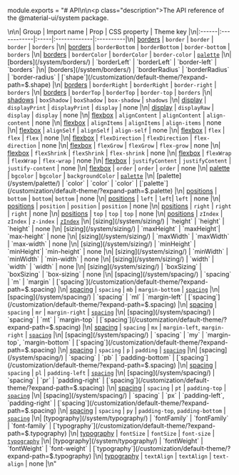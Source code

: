 module.exports = "# API\n\n<p class=\"description\">The API reference of the @material-ui/system package.</p>\n\n| Group | Import name | Prop | CSS property | Theme key |\n|:------|:------------|:-----|:-------------|:----------|\n| [borders](/system/borders/) | `border` | `border` | `border` | `borders` |\n| [borders](/system/borders/) | `borderBottom` | `borderBottom` | `border-bottom` | `borders` |\n| [borders](/system/borders/) | `borderColor` | `borderColor` | `border-color` | [`palette`](/customization/default-theme/?expand-path=$.palette) |\n| [borders](/system/borders/) | `borderLeft` | `borderLeft` | `border-left` | `borders` |\n| [borders](/system/borders/) | `borderRadius` | `borderRadius` | `border-radius` | [`shape`](/customization/default-theme/?expand-path=$.shape) |\n| [borders](/system/borders/) | `borderRight` | `borderRight` | `border-right` | `borders` |\n| [borders](/system/borders/) | `borderTop` | `borderTop` | `border-top` | `borders` |\n| [shadows](/system/shadows/) | `boxShadow` | `boxShadow` | `box-shadow` | `shadows` |\n| [display](/system/display/) | `displayPrint` | `displayPrint` | `display` | none |\n| [display](/system/display/) | `displayRaw` | `display` | `display` | none |\n| [flexbox](/system/flexbox/) | `alignContent` | `alignContent` | `align-content` | none |\n| [flexbox](/system/flexbox/) | `alignItems` | `alignItems` | `align-items` | none |\n| [flexbox](/system/flexbox/) | `alignSelf` | `alignSelf` | `align-self` | none |\n| [flexbox](/system/flexbox/) | `flex` | `flex` | `flex` | none |\n| [flexbox](/system/flexbox/) | `flexDirection` | `flexDirection` | `flex-direction` | none |\n| [flexbox](/system/flexbox/) | `flexGrow` | `flexGrow` | `flex-grow` | none |\n| [flexbox](/system/flexbox/) | `flexShrink` | `flexShrink` | `flex-shrink` | none |\n| [flexbox](/system/flexbox/) | `flexWrap` | `flexWrap` | `flex-wrap` | none |\n| [flexbox](/system/flexbox/) | `justifyContent` | `justifyContent` | `justify-content` | none |\n| [flexbox](/system/flexbox/) | `order` | `order` | `order` | none |\n| [palette](/system/palette/) | `bgcolor` | `bgcolor` | `backgroundColor` | [`palette`](/customization/default-theme/?expand-path=$.palette) |\n| [palette](/system/palette/) | `color` | `color` | `color` | [`palette`](/customization/default-theme/?expand-path=$.palette) |\n| [positions](/system/positions/) | `bottom` | `bottom`| `bottom` | none |\n| [positions](/system/positions/) | `left` | `left`| `left` | none |\n| [positions](/system/positions/) | `position` | `position` | `position` | none |\n| [positions](/system/positions/) | `right` | `right` | `right` | none |\n| [positions](/system/positions/) | `top` | `top` | `top` | none |\n| [positions](/system/positions/) | `zIndex` | `zIndex` | `z-index` | [`zIndex`](/customization/default-theme/?expand-path=$.zIndex) |\n| [sizing](/system/sizing/) | `height` | `height` | `height` | none |\n| [sizing](/system/sizing/) | `maxHeight` | `maxHeight`| `max-height` | none |\n| [sizing](/system/sizing/) | `maxWidth` | `maxWidth` | `max-width` | none |\n| [sizing](/system/sizing/) | `minHeight` | `minHeight`| `min-height` | none |\n| [sizing](/system/sizing/) | `minWidth` | `minWidth` | `min-width` | none |\n| [sizing](/system/sizing/) | `width` | `width` | `width` | none |\n| [sizing](/system/sizing/) | `boxSizing` | `boxSizing` | `box-sizing` | none |\n| [spacing](/system/spacing/) | `spacing` | `m` | `margin` | [`spacing`](/customization/default-theme/?expand-path=$.spacing) |\n| [spacing](/system/spacing/) | `spacing` | `mb` | `margin-bottom` | [`spacing`](/customization/default-theme/?expand-path=$.spacing) |\n| [spacing](/system/spacing/) | `spacing` | `ml` | `margin-left` | [`spacing`](/customization/default-theme/?expand-path=$.spacing) |\n| [spacing](/system/spacing/) | `spacing` | `mr` | `margin-right` | [`spacing`](/customization/default-theme/?expand-path=$.spacing) |\n| [spacing](/system/spacing/) | `spacing` | `mt` | `margin-top` | [`spacing`](/customization/default-theme/?expand-path=$.spacing) |\n| [spacing](/system/spacing/) | `spacing` | `mx` | `margin-left`, `margin-right` | [`spacing`](/customization/default-theme/?expand-path=$.spacing) |\n| [spacing](/system/spacing/) | `spacing` | `my` | `margin-top`, `margin-bottom` | [`spacing`](/customization/default-theme/?expand-path=$.spacing) |\n| [spacing](/system/spacing/) | `spacing` | `p` | `padding` | [`spacing`](/customization/default-theme/?expand-path=$.spacing) |\n| [spacing](/system/spacing/) | `spacing` | `pb` | `padding-bottom` | [`spacing`](/customization/default-theme/?expand-path=$.spacing) |\n| [spacing](/system/spacing/) | `spacing` | `pl` | `padding-left` | [`spacing`](/customization/default-theme/?expand-path=$.spacing) |\n| [spacing](/system/spacing/) | `spacing` | `pr` | `padding-right` | [`spacing`](/customization/default-theme/?expand-path=$.spacing) |\n| [spacing](/system/spacing/) | `spacing` | `pt` | `padding-top` | [`spacing`](/customization/default-theme/?expand-path=$.spacing) |\n| [spacing](/system/spacing/) | `spacing` | `px` | `padding-left`, `padding-right` | [`spacing`](/customization/default-theme/?expand-path=$.spacing) |\n| [spacing](/system/spacing/) | `spacing` | `py` | `padding-top`, `padding-bottom` | [`spacing`](/customization/default-theme/?expand-path=$.spacing) |\n| [typography](/system/typography/) | `fontFamily` | `fontFamily` | `font-family` | [`typography`](/customization/default-theme/?expand-path=$.typography) |\n| [typography](/system/typography/) | `fontSize` | `fontSize` | `font-size` | [`typography`](/customization/default-theme/?expand-path=$.typography) |\n| [typography](/system/typography/) | `fontWeight` | `fontWeight` | `font-weight` | [`typography`](/customization/default-theme/?expand-path=$.typography) |\n| [typography](/system/typography/) | `textAlign` | `textAlign` | `text-align` | none |\n"